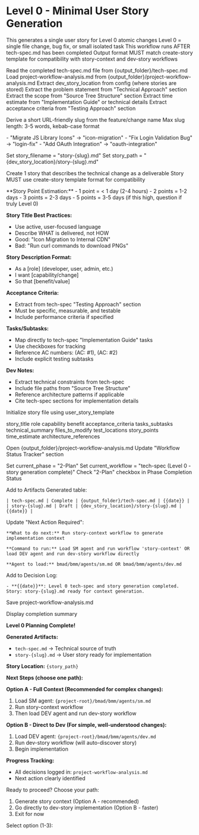 # Level 0 - Minimal User Story Generation

<workflow>

<critical>This generates a single user story for Level 0 atomic changes</critical>
<critical>Level 0 = single file change, bug fix, or small isolated task</critical>
<critical>This workflow runs AFTER tech-spec.md has been completed</critical>
<critical>Output format MUST match create-story template for compatibility with story-context and dev-story workflows</critical>

<step n="1" goal="Load tech spec and extract the change">

<action>Read the completed tech-spec.md file from {output_folder}/tech-spec.md</action>
<action>Load project-workflow-analysis.md from {output_folder}/project-workflow-analysis.md</action>
<action>Extract dev_story_location from config (where stories are stored)</action>
<action>Extract the problem statement from "Technical Approach" section</action>
<action>Extract the scope from "Source Tree Structure" section</action>
<action>Extract time estimate from "Implementation Guide" or technical details</action>
<action>Extract acceptance criteria from "Testing Approach" section</action>

</step>

<step n="2" goal="Generate story slug and filename">

<action>Derive a short URL-friendly slug from the feature/change name</action>
<action>Max slug length: 3-5 words, kebab-case format</action>

<example>
- "Migrate JS Library Icons" → "icon-migration"
- "Fix Login Validation Bug" → "login-fix"
- "Add OAuth Integration" → "oauth-integration"
</example>

<action>Set story_filename = "story-{slug}.md"</action>
<action>Set story_path = "{dev_story_location}/story-{slug}.md"</action>

</step>

<step n="3" goal="Create user story in standard format">

<action>Create 1 story that describes the technical change as a deliverable</action>
<action>Story MUST use create-story template format for compatibility</action>

<guidelines>
**Story Point Estimation:**
- 1 point = < 1 day (2-4 hours)
- 2 points = 1-2 days
- 3 points = 2-3 days
- 5 points = 3-5 days (if this high, question if truly Level 0)

**Story Title Best Practices:**

- Use active, user-focused language
- Describe WHAT is delivered, not HOW
- Good: "Icon Migration to Internal CDN"
- Bad: "Run curl commands to download PNGs"

**Story Description Format:**

- As a [role] (developer, user, admin, etc.)
- I want [capability/change]
- So that [benefit/value]

**Acceptance Criteria:**

- Extract from tech-spec "Testing Approach" section
- Must be specific, measurable, and testable
- Include performance criteria if specified

**Tasks/Subtasks:**

- Map directly to tech-spec "Implementation Guide" tasks
- Use checkboxes for tracking
- Reference AC numbers: (AC: #1), (AC: #2)
- Include explicit testing subtasks

**Dev Notes:**

- Extract technical constraints from tech-spec
- Include file paths from "Source Tree Structure"
- Reference architecture patterns if applicable
- Cite tech-spec sections for implementation details
  </guidelines>

<action>Initialize story file using user_story_template</action>

<template-output file="{story_path}">story_title</template-output>
<template-output file="{story_path}">role</template-output>
<template-output file="{story_path}">capability</template-output>
<template-output file="{story_path}">benefit</template-output>
<template-output file="{story_path}">acceptance_criteria</template-output>
<template-output file="{story_path}">tasks_subtasks</template-output>
<template-output file="{story_path}">technical_summary</template-output>
<template-output file="{story_path}">files_to_modify</template-output>
<template-output file="{story_path}">test_locations</template-output>
<template-output file="{story_path}">story_points</template-output>
<template-output file="{story_path}">time_estimate</template-output>
<template-output file="{story_path}">architecture_references</template-output>

</step>

<step n="4" goal="Update project-workflow-analysis with progress">

<action>Open {output_folder}/project-workflow-analysis.md</action>
<action>Update "Workflow Status Tracker" section</action>

<action>Set current_phase = "2-Plan"</action>
<action>Set current_workflow = "tech-spec (Level 0 - story generation complete)"</action>
<action>Check "2-Plan" checkbox in Phase Completion Status</action>

<action>Add to Artifacts Generated table:</action>

```
| tech-spec.md | Complete | {output_folder}/tech-spec.md | {{date}} |
| story-{slug}.md | Draft | {dev_story_location}/story-{slug}.md | {{date}} |
```

<action>Update "Next Action Required":</action>

```
**What to do next:** Run story-context workflow to generate implementation context

**Command to run:** Load SM agent and run workflow 'story-context' OR load DEV agent and run dev-story workflow directly

**Agent to load:** bmad/bmm/agents/sm.md OR bmad/bmm/agents/dev.md
```

<action>Add to Decision Log:</action>

```
- **{{date}}**: Level 0 tech-spec and story generation completed. Story: story-{slug}.md ready for context generation.
```

<action>Save project-workflow-analysis.md</action>

</step>

<step n="5" goal="Provide user guidance for next steps">

<action>Display completion summary</action>

**Level 0 Planning Complete!**

**Generated Artifacts:**

- `tech-spec.md` → Technical source of truth
- `story-{slug}.md` → User story ready for implementation

**Story Location:** `{story_path}`

**Next Steps (choose one path):**

**Option A - Full Context (Recommended for complex changes):**

1. Load SM agent: `{project-root}/bmad/bmm/agents/sm.md`
2. Run story-context workflow
3. Then load DEV agent and run dev-story workflow

**Option B - Direct to Dev (For simple, well-understood changes):**

1. Load DEV agent: `{project-root}/bmad/bmm/agents/dev.md`
2. Run dev-story workflow (will auto-discover story)
3. Begin implementation

**Progress Tracking:**

- All decisions logged in: `project-workflow-analysis.md`
- Next action clearly identified

<ask>Ready to proceed? Choose your path:

1. Generate story context (Option A - recommended)
2. Go directly to dev-story implementation (Option B - faster)
3. Exit for now

Select option (1-3):</ask>

</step>

</workflow>
